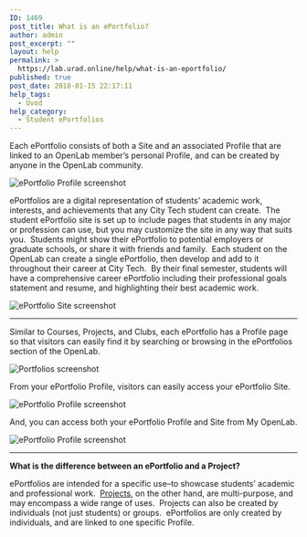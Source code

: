 ```yaml
---
ID: 1469
post_title: What is an ePortfolio?
author: admin
post_excerpt: ""
layout: help
permalink: >
  https://lab.urad.online/help/what-is-an-eportfolio/
published: true
post_date: 2018-01-15 22:17:11
help_tags:
  - Úvod
help_category:
  - Student ePortfolios
---
```

Each ePortfolio consists of both a Site and an associated Profile that are linked to an OpenLab member’s personal Profile, and can be created by anyone in the OpenLab community.

<img class="alignnone wp-image-36702 size-full" src="https://openlab.citytech.cuny.edu/wp-content/uploads/2012/08/What_Is_eportfolio_1_v2.png" alt="ePortfolio Profile screenshot" />

ePortfolios are a digital representation of students’ academic work, interests, and achievements that any City Tech student can create.  The student ePortfolio site is set up to include pages that students in any major or profession can use, but you may customize the site in any way that suits you.  Students might show their ePortfolio to potential employers or graduate schools, or share it with friends and family.  Each student on the OpenLab can create a single ePortfolio, then develop and add to it throughout their career at City Tech.  By their final semester, students will have a comprehensive career ePortfolio including their professional goals statement and resume, and highlighting their best academic work.

<img class="alignnone wp-image-2792 size-full" src="https://openlab.citytech.cuny.edu/wp-content/uploads/2012/08/What_Is_eportfolio_2.png" alt="ePortfolio Site screenshot" />

_____________

Similar to Courses, Projects, and Clubs, each ePortfolio has a Profile page so that visitors can easily find it by searching or browsing in the ePortfolios section of the OpenLab.

<img class="alignnone wp-image-36703 size-full" src="https://openlab.citytech.cuny.edu/wp-content/uploads/2012/08/What_Is_eportfolio_3_v2.png" alt="Portfolios screenshot" />

From your ePortfolio Profile, visitors can easily access your ePortfolio Site.

<img class="alignnone wp-image-36704 size-full" src="https://openlab.citytech.cuny.edu/wp-content/uploads/2012/08/What_Is_eportfolio_4_v2.png" alt="ePortfolio Profile screenshot" />

And, you can access both your ePortfolio Profile and Site from My OpenLab.

<img class="alignnone wp-image-36702 size-full" src="https://openlab.citytech.cuny.edu/wp-content/uploads/2012/08/What_Is_eportfolio_1_v2.png" alt="ePortfolio Profile screenshot" />

_____________

<strong>What is the difference between an ePortfolio and a Project?</strong>

ePortfolios are intended for a specific use–to showcase students’ academic and professional work.  <a title="What is a Project on the OpenLab?" href="https://lab.urad.online/help/what-is-a-project-on-the-openlab/">Projects</a>, on the other hand, are multi-purpose, and may encompass a wide range of uses.  Projects can also be created by individuals (not just students) or groups.  ePortfolios are only created by individuals, and are linked to one specific Profile.